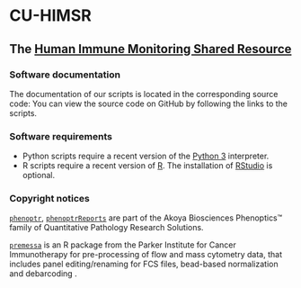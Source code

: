# CU-HIMSR
## The [Human Immune Monitoring Shared Resource](https://medschool.cuanschutz.edu/immunology-immunotherapy/himsr)

### Software documentation
The documentation of our scripts is located in the corresponding source code: You can view the source code on GitHub by following the links to the scripts.

### Software requirements
* Python scripts require a recent version of the [Python 3](https://www.python.org/downloads/) interpreter.
* R scripts require a recent version of [R](https://cran.r-project.org/bin/windows/base/). The installation of [RStudio](https://www.rstudio.com/products/rstudio/download/#download) is optional.

### Copyright notices
[`phenoptr`](https://github.com/akoyabio/phenoptr), [`phenoptrReports`](https://github.com/akoyabio/phenoptrReports) are part of the Akoya Biosciences Phenoptics™ family of Quantitative Pathology Research Solutions.

[`premessa`](https://github.com/ParkerICI/premessa) is an R package from the Parker Institute for Cancer Immunotherapy for pre-processing of flow and mass cytometry data, that includes panel editing/renaming for FCS files, bead-based normalization and debarcoding .
